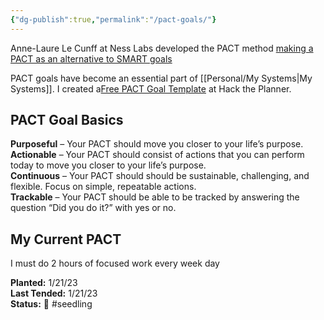 ```yaml
---
{"dg-publish":true,"permalink":"/pact-goals/"}
---
```



Anne-Laure Le Cunff at Ness Labs developed the PACT method [making a PACT as an alternative to SMART goals](https://nesslabs.com/smart-goals-pact)

PACT goals have become an essential part of [[Personal/My Systems\|My Systems]]. I created a[Free PACT Goal Template](https://hacktheplanner.com/make-a-pact-with-a-free-pact-goal-setting-digital-journal/) at Hack the Planner.

## PACT Goal Basics

**Purposeful** – Your PACT should move you closer to your life’s purpose.  
**Actionable** – Your PACT should consist of actions that you can perform today to move you closer to your life’s purpose.  
**Continuous** – Your PACT should should be sustainable, challenging, and flexible. Focus on simple, repeatable actions.  
**Trackable** – Your PACT should be able to be tracked by answering the question “Did you do it?” with yes or no.

## My Current PACT

I must do 2 hours of focused work every week day  

**Planted:** 1/21/23  
**Last Tended:** 1/21/23  
**Status:** 🌱 #seedling